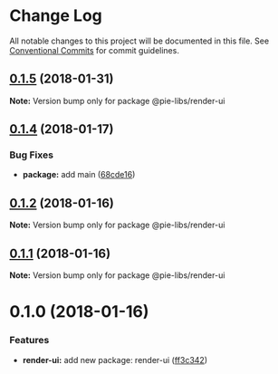 # Change Log

All notable changes to this project will be documented in this file.
See [Conventional Commits](https://conventionalcommits.org) for commit guidelines.

<a name="0.1.5"></a>
## [0.1.5](https://github.com/pieelements/pie-elements/compare/@pie-libs/render-ui@0.1.4...@pie-libs/render-ui@0.1.5) (2018-01-31)




**Note:** Version bump only for package @pie-libs/render-ui

<a name="0.1.4"></a>
## [0.1.4](https://github.com/pieelements/pie-elements/compare/@pie-libs/render-ui@0.1.2...@pie-libs/render-ui@0.1.4) (2018-01-17)


### Bug Fixes

* **package:** add main ([68cde16](https://github.com/pieelements/pie-elements/commit/68cde16))




<a name="0.1.2"></a>
## [0.1.2](https://github.com/pieelements/pie-elements/compare/@pie-libs/render-ui@0.1.1...@pie-libs/render-ui@0.1.2) (2018-01-16)




**Note:** Version bump only for package @pie-libs/render-ui

<a name="0.1.1"></a>
## [0.1.1](https://github.com/pieelements/pie-elements/compare/@pie-libs/render-ui@0.1.0...@pie-libs/render-ui@0.1.1) (2018-01-16)




**Note:** Version bump only for package @pie-libs/render-ui

<a name="0.1.0"></a>
# 0.1.0 (2018-01-16)


### Features

* **render-ui:** add new package: render-ui ([ff3c342](https://github.com/pieelements/pie-elements/commit/ff3c342))
